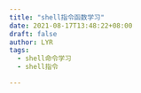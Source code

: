 ```yaml
---
title: "shell指令函数学习"
date: 2021-08-17T13:48:22+08:00
draft: false
author: LYR
tags:
  - shell命令学习
  - shell指令

---
```






